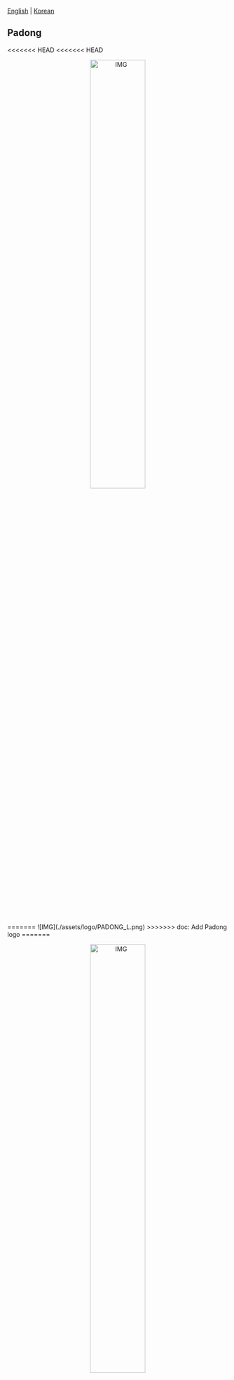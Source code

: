 [English](./README.md) | [Korean](./README_KO.md)

## Padong

<<<<<<< HEAD
<<<<<<< HEAD
<p align="center"><img src="./assets/logo/PADONG_L.png" alt="IMG" width="50%" /></p>
=======
![IMG](./assets/logo/PADONG_L.png)
>>>>>>> doc: Add Padong logo
=======
<p align="center"><img src="./assets/logo/PADONG_L.png" alt="IMG" width="50%" /></p>
>>>>>>> doc: Compose 'Features' and 'How to use?' tab in README.md

Padong is a community platform that resolves information inequality among students in college life in the US. Padong provides successful college life know-how through asking questions and receiving back answers from senior students who have experienced and felt directly in college life.

College students make the most frequent use of the internet in their daily lives; they utilize different sources like Reddit, Quora, RateMyProfessors, Courseoff, and Facebook for various reasons. However, PADONG blends all of these together so everything is in one place. 

## Vision

‘PADONG’ means wave in Korean. We are looking to solve ‘10. Reduced Inequalities’ in [United Nations Sustainable Development Goals](https://www.un.org/sustainabledevelopment/).

We believe in the value of each person's own color and sound, the ‘human wave’. It is what we call personality or perspective.

Just like how different instruments make up an orchestra, Just like how different colors create a painter’s palette,We believe that different human waves complete the beautiful world.

But sometimes differences lead to discrimination and inequality. Therefore, as if tuning instruments to prepare a great performance, as if combining colors to complete a masterpiece, we try to make a more beautiful world by understanding each other's differences through communication.

## Mission

PADONG chose the timing of tuning as the moment when we took the first step toward becoming an adult. 
All members of the Developer Student Clubs will probably remember the moment we entered college. It is the moment when we meet people from various origins and collide with more diverse human waves.

We want to help that step be filled with hope, like warm sunlight and beautiful sound. So the targets of PADONG are not only college students but also young adults who are not going to college or are preparing to go to college.

We create the PADONG, In this way, with hope for a beautiful world. We create a platform where everyone can share their own unique perspective and create an ocean of human waves. Through PADONG, we hope every human wave will create a beautiful ripple that will have a long-lasting impact on each other's lives.

## Features

**Padong Introduction video:**

<p align="center"><a href="https://youtu.be/Fe-yTo1JdWU"><img src="./assets/png/thumbnail.png" alt="thumbnail"></a></p>

**Padong has 5 key features:**

* Wiki

  We implemented Wiki using Markdown and Diff Algorithm(Least Common Substring). College students can log and manage information about their schools on Wiki; Thus, they can be up to date with everything that’s going on, while building a stronger sense of community. This will be a great help, especially for freshmen.
  At the same time, high school students can get a college student’s perspective about the universities that they’d like to enroll in.

  <p align="center"><img src="./assets/gif/wiki.gif" alt="GIF"/></p>

* Board

  The Bulletin Board is a space to share information about school life. Users can create and manage their bulletin boards as needed, naturally creating an ecosystem where everyone can communicate and exchange information.
  On the pre-made Q&A board, anyone can ask questions and get answers.Students from other schools, even outsiders, can use this Q&A board.At this point, Firebase Auth's email verification was used to confirm that the answerer is a student at that university.

  <p align="center"><img src="./assets/gif/board.gif" alt="GIF"/></p>

* Timetable

  Timetable allows students to manage their schedules and log their classes.Students can manage their week’s schedule and daily routine at a glance. We created our own Appending Input widget to register multiple time ranges for one event, making it easier to handle events that occur repeatedly (lectures, part-time jobs, etc.).
  On the Lecture of Timetable, students can review the classes they take, ask questions or even chat with other students.

  <p align="center"><img src="./assets/gif/timetable.gif" alt="GIF"/></p>

* Maps

  By using the Maps, students can check their favorite restaurants, parking lots, and hospitals within their campus. Thanks to the Google Maps API, we can get detailed geographic information around the campus.
  Students can check the current location and find a way using the Maps. They can also pin their favorite locations and share them with others.It can be used to store a place of their own memories in the school.

  <p align="center"><img src="./assets/gif/map.gif" alt="GIF"/></p>

* Chat

  Real-time Chat is a channel which users can communicate directly. It can be used not only for a group chat room of lecture, but also for personal communication.

  <p align="center"><img src="./assets/gif/chat.gif" alt="GIF"/></p>

## Tech/framework used
- [Flutter](https://flutter.dev/)
- [Firebase](https://firebase.google.com/)

## Installation
#### Prerequisite

* Git: If you have not installed Git, you click [Git](https://git-scm.com/downloads) and install it.

#### Install Padong

To run Padong, two requirements below are needed to be installed.

* [Android Studio](https://developer.android.com/studio)
* [Flutter SDK](https://flutter.dev/docs/get-started/install)

##### Install Android Studio

1. Click the Android Studio link above, download and install.
2. Run Android Studio and install Flutter plugin.

   1. Launch **Android Studio application**.
   2. If you just installed Android Studio, Choose **Configure -> Plugins**.
      * If you are not the case, Choose **File -> Settings -> Plugins**.
   3. Search **Flutter** Plugin and install it.
   4. Restart **Android Studio application**.

##### Install Flutter SDK

1. Download Flutter SDK from Git repository:

   ```bash
   git clone https://github.com/flutter/flutter.git -b stable
   ```

2. Update your path

   * Windows

     1. From the Start search bar, enter ‘env’ and select **Edit environment variables for your account**.
     2. Under **User variables** check if there is an entry called **Path**:
        - If the entry exists, append the full path to `flutter\bin` using `;` as a separator from existing values.
        - If the entry doesn’t exist, create a new user variable named `Path` with the full path to `flutter\bin` as its value.

   * Mac

     1. Determine the directory where you placed the Flutter SDK. You need this in Step 3.

     2. Open (or create) the `rc` file for your shell. Typing `echo $SHELL` in your Terminal tells you which shell you’re using. If you’re using Bash, edit `$HOME/.bash_profile` or `$HOME/.bashrc`. If you’re using Z shell, edit `$HOME/.zshrc`. If you’re using a different shell, the file path and filename will be different on your machine.

     3. Add the following line and change `[PATH_TO_FLUTTER_GIT_DIRECTORY]` to be the path where you cloned Flutter’s git repo:

        ```bash
        export PATH="$PATH:[PATH_TO_FLUTTER_GIT_DIRECTORY]/flutter/bin"
        ```

     4. Run `source $HOME/.<rc file>` to refresh the current window, or open a new terminal window to automatically source the file.

     5. Verify that the `flutter/bin` directory is now in your PATH by running:

        ```bash
        echo $PATH
        ```

        Verify that the `flutter` command is available by running:

        ```bash
        which flutter
        ```

3. Run flutter doctor.

   ```bash
   flutter doctor
   ```

##### Clone and run Padong

1. Open a terminal and clone Padong project:

   ```bash
   git clone https://github.com/padong4284/padong-flutter.git
   ```

2. In Padong project directory, download dependencies by typing following command:

   ```bash
   flutter pub get
   ```

3. Run **Android Studio**, click **open an existing project** and open Padong's project directory.

4. In **Android Studio**, click **File -> Settings -> Languages & Frameworks** and set **Flutter SDK path** as Flutter SDK directory you have cloned.

5. On **top bar in Android Studio**, select virtual device you would like to use and run by clicking **run icon**
   **Or** build by clicking **build -> Flutter -> build APK or build IOS** and move the build output to your smart phone and install it.

## How to use?

1. Install APK or IPA file you built using Android Studio **or** Download **Padong** from App Store or Google Play.

2. Run Padong app.

3. Tap "Sign Up" button, fill out all required fields, and tap "->"(next) button on the screen.

4. Then, you will be signed in! Enjoy Padong :)

   <p align="center"><img src="./assets/gif/signup.gif" alt="GIF" width="40%" /></p>

## Architecture

![PADONG_SWARCH.jpg](./assets/jpg/PADONG_SWARCH.jpg)

PADONG is designed based on the Clean Architecture that follows the SOLID principle. Before designing the architecture, we analyzed the commonalities between various use cases of PADONG. (Wiki, Board, Timetable, Map, Chat) 

As a result, we realized that each use case could be represented in a tree structure. For example, the Board is a parent of Posts, and each Post has Replies as children. Based on this insight, we abstract all data structures into Node and implement use cases as interactions between nodes. So, we defined Node as the top-level component.

Each node has the parent node’s Id, and can access children using its own Id. This can be used in ways such as fetching posts from a bulletin board or fetching change logs from a wiki. Any use case similar to this can be abstracted with the getChildren function. Other CRUD business logics are also abstracted as methods inside the node. This allows each subclass of Node to focus on its own responsibility.

We chose Firestore to manage the data of Node. Because 1) Data isn’t simply stored, it can be organized into collections depending on use cases, 2) Using flexible and complex queries, we can manipulate data while taking advantage of the characteristics of Node.

![PADONG_TREE.jpg](./assets/jpg/PADONG_TREE.jpg)

On the other hand, in the user interface area, it was important to provide native performance while supporting multiple platforms.Because, the vision of PADONG is a more beautiful world that solves Reduced Inequalities. And the way to realize the vision is that many people share their own perspectives and understand each other.So, PADONG should be available to as many people as possible.

Flutter fits our purpose perfectly, and thanks to Dart is an object-oriented language, it was also suitable for implementing the Node system we designed.In addition, the documentation and ecosystem are excellent, so even though all team members are new to Flutter, we can quickly adapt and develop PADONG.

Furthermore, thanks to Flutter’s rich features, it was possible to express oscillating waves and the rotating and spreading search button. And we can maintain a simple and unified design within various features.

We were able to implement all the various features of the PADONG in just 6 weeks, thanks to Firebase, which has all the necessary infrastructure, and Flutter, which can implement both the Node system and widgets we designed.

## Future

PADONG is targeted at people in the transitional stage of adulthood. Because we hope that those people recognize the world beautifully and make a more beautiful world.

Therefore, we have prepared a separate sign-up option for people who are not attending college or who are high school students. But this is not enough for the vision of PADONG.

First, we will expand our users not only to universities in the US but also to universities around the world. After that, we intend to expand the targets. So, any group that shares the schedules, and manages the information about common interests can become the wave source. Such as high schools, companies, and local communities, etc.

Internally, we plan to make a lecture database for each semester by linking the timetable with each university’s database. And we will reinforce the search service to manage data that will increase.
Furthermore, not only lectures but also events will be shared,so that non-university communities can manage a common schedule.

In addition, we are preparing to support local used trading by connecting the review system and chat that currently exists in PADONG and using Google Maps.We hope it helps people trade things in a sustainable way.

We have made detailed monthly plans. The beta version will be uploaded to the store until March 31, the deadline for the Solution Challenge. 
Then, by April, we will resolve all issues registered on GitHub.Since Flutter 2.0 supports Web Application, we can plan to expand to the web. 
In May, we plan to add the second-hand trading service that is currently in development and strengthen the search engine. 
In June, we plan to link the timetable and each university’s database. 
From July, we will expand the service step by step while improving the service according to the feedback.

Ultimately, PADONG will create a world where no one is marginalized due to information inequalities.

## Padong Team Members
|      Name     |      GitHub   |    Email    |
|:-------------:|:-------------:|:-----------:|
|**Taejun Jang**| [jtjun](https://github.com/jtjun)     | jtjun7132@gmail.com |
|  Daewoong Ko  | [kodw4284](https://github.com/kod4284)      | kodw4284@gmail.com |
|  Hyunsik Kim  | [Devconf](https://github.com/Devconf)       | devconf5296@gmail.com |
|  Sengbin Hung | [VertexToEdge](https://github.com/VertexToEdge)  | vertextoedge@gmail.com |

## Copyright

Copyright (C) 2021-2021 Taejun Jang \<<padong4284@gmail.com>\> - All Rights Reserved.

PADONG can not be copied and/or distributed without the express permission of Taejun Jang, Daewoong Ko, Hyunsik Kim, Seongbin Hong

